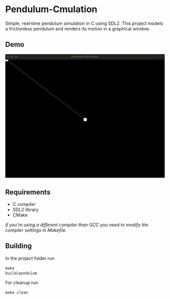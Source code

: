 # Pendulum-Cmulation

Simple, real‑time pendulum simulation in C using SDL2. This project models a frictionless pendulum and renders its motion in a graphical window.

## Demo

![Pendulum Simulation Demo](assets/demo.gif)

## Requirements

- C compiler
- SDL2 library
- CMake

*if you're using a different compiler than GCC you need to modify the compiler settings in Makefile.*

## Building

In the project folder run
```
make
build/pendulum
```

For cleanup run
```
make clean
```
